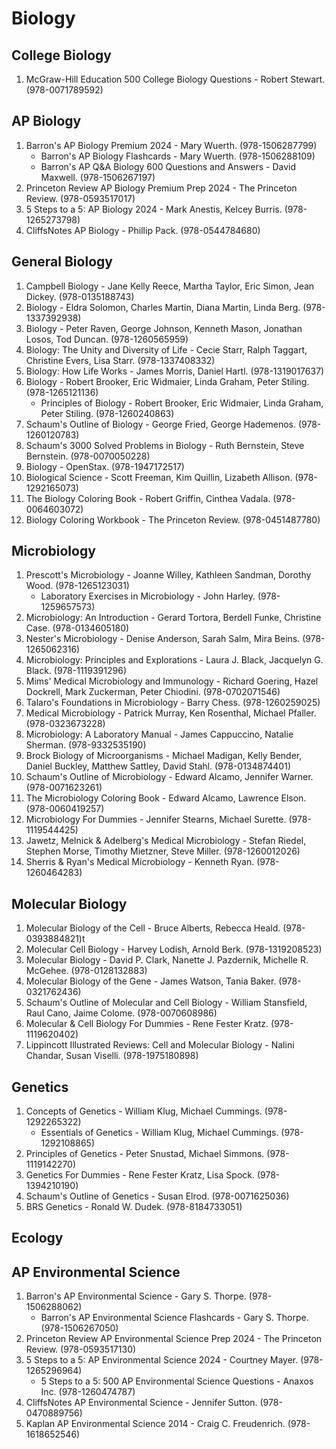 # Biology
## College Biology
1. McGraw-Hill Education 500 College Biology Questions - Robert Stewart. (978-0071789592)
## AP Biology
1. Barron's AP Biology Premium 2024 - Mary Wuerth. (978-1506287799)
    - Barron's AP Biology Flashcards - Mary Wuerth. (978-1506288109)
    - Barron's AP Q&A Biology 600 Questions and Answers - David Maxwell. (978-1506267197)
2. Princeton Review AP Biology Premium Prep 2024 - The Princeton Review. (978-0593517017)
3. 5 Steps to a 5: AP Biology 2024 - Mark Anestis, Kelcey Burris. (978-1265273798)
4. CliffsNotes AP Biology - Phillip Pack. (978-0544784680)
## General Biology
1. Campbell Biology - Jane Kelly Reece, Martha Taylor, Eric Simon, Jean Dickey. (978-0135188743)
2. Biology - Eldra Solomon, Charles Martin, Diana Martin, Linda Berg. (978-1337392938)
3. Biology - Peter Raven, George Johnson, Kenneth Mason, Jonathan Losos, Tod Duncan. (978-1260565959)
4. Biology: The Unity and Diversity of Life - Cecie Starr, Ralph Taggart, Christine Evers, Lisa Starr. (978-1337408332)
5. Biology: How Life Works - James Morris, Daniel Hartl. (978-1319017637)
6. Biology - Robert Brooker, Eric Widmaier, Linda Graham, Peter Stiling. (978-1265121136)
    - Principles of Biology - Robert Brooker, Eric Widmaier, Linda Graham, Peter Stiling. (978-1260240863)
7. Schaum's Outline of Biology - George Fried, George Hademenos. (978-1260120783)
8. Schaum's 3000 Solved Problems in Biology - Ruth Bernstein, Steve Bernstein. (978-0070050228)
9. Biology - OpenStax. (978-1947172517)
10. Biological Science - Scott Freeman, Kim Quillin, Lizabeth Allison. (978-1292165073)
11. The Biology Coloring Book - Robert Griffin, Cinthea Vadala. (978-0064603072)
12. Biology Coloring Workbook - The Princeton Review. (978-0451487780)
## Microbiology
1. Prescott's Microbiology - Joanne Willey, Kathleen Sandman, Dorothy Wood. (978-1265123031)
    - Laboratory Exercises in Microbiology - John Harley. (978-1259657573)
2. Microbiology: An Introduction - Gerard Tortora, Berdell Funke, Christine Case. (978-0134605180)
3. Nester's Microbiology - Denise Anderson, Sarah Salm, Mira Beins. (978-1265062316)
4. Microbiology: Principles and Explorations - Laura J. Black, Jacquelyn G. Black. (978-1119391296)
5. Mims' Medical Microbiology and Immunology - Richard Goering, Hazel Dockrell, Mark Zuckerman, Peter Chiodini. (978-0702071546)
6. Talaro's Foundations in Microbiology - Barry Chess. (978-1260259025)
7. Medical Microbiology - Patrick Murray, Ken Rosenthal, Michael Pfaller. (978-0323673228)
8. Microbiology: A Laboratory Manual - James Cappuccino, Natalie Sherman. (978-9332535190)
9. Brock Biology of Microorganisms - Michael Madigan, Kelly Bender, Daniel Buckley, Matthew Sattley, David Stahl. (978-0134874401)
10. Schaum's Outline of Microbiology - Edward Alcamo, Jennifer Warner. (978-0071623261)
11. The Microbiology Coloring Book - Edward Alcamo, Lawrence Elson. (978-0060419257)
12. Microbiology For Dummies - Jennifer Stearns, Michael Surette. (978-1119544425)
13. Jawetz, Melnick & Adelberg's Medical Microbiology - Stefan Riedel, Stephen Morse, Timothy Mietzner, Steve Miller. (978-1260012026)
14. Sherris & Ryan's Medical Microbiology - Kenneth Ryan. (978-1260464283)
## Molecular Biology
1. Molecular Biology of the Cell - Bruce Alberts, Rebecca Heald. (978-0393884821)t
2. Molecular Cell Biology - Harvey Lodish, Arnold Berk. (978-1319208523)
3. Molecular Biology - David P. Clark, Nanette J. Pazdernik, Michelle R. McGehee. (978-0128132883)
4. Molecular Biology of the Gene - James Watson, Tania Baker. (978-0321762436)
5. Schaum's Outline of Molecular and Cell Biology - William Stansfield, Raul Cano, Jaime Colome. (978-0070608986)
6. Molecular & Cell Biology For Dummies - Rene Fester Kratz. (978-1119620402)
7. Lippincott Illustrated Reviews: Cell and Molecular Biology - Nalini Chandar, Susan Viselli. (978-1975180898)
## Genetics
1. Concepts of Genetics - William Klug, Michael Cummings. (978-1292265322)
    - Essentials of Genetics - William Klug, Michael Cummings. (978-1292108865)
2. Principles of Genetics - Peter Snustad, Michael Simmons. (978-1119142270)
3. Genetics For Dummies - Rene Fester Kratz, Lisa Spock. (978-1394210190)
4. Schaum's Outline of Genetics - Susan Elrod. (978-0071625036)
5. BRS Genetics - Ronald W. Dudek. (978-8184733051)
## Ecology
## AP Environmental Science
1. Barron's AP Environmental Science - Gary S. Thorpe. (978-1506288062)
    - Barron's AP Environmental Science Flashcards - Gary S. Thorpe. (978-1506267050)
2. Princeton Review AP Environmental Science Prep 2024 - The Princeton Review. (978-0593517130)
3. 5 Steps to a 5: AP Environmental Science 2024 - Courtney Mayer. (978-1265296964)
    - 5 Steps to a 5: 500 AP Environmental Science Questions - Anaxos Inc. (978-1260474787)
4. CliffsNotes AP Environmental Science - Jennifer Sutton. (978-0470889756)
5. Kaplan AP Environmental Science 2014 - Craig C. Freudenrich. (978-1618652546)
